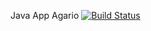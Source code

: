 Java App Agario
[![Build Status](https://travis-ci.org/svk-man/javaappagario.svg?branch=master)](https://travis-ci.org/svk-man/javaappagario)

